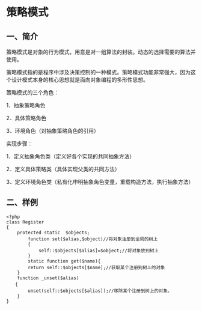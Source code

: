 策略模式
===============

## 一、简介
策略模式是对象的行为模式，用意是对一组算法的封装。动态的选择需要的算法并使用。

策略模式指的是程序中涉及决策控制的一种模式。策略模式功能非常强大，因为这个设计模式本身的核心思想就是面向对象编程的多形性思想。

策略模式的三个角色：

1．抽象策略角色

2．具体策略角色

3．环境角色（对抽象策略角色的引用）

实现步骤：

1．定义抽象角色类（定义好各个实现的共同抽象方法）

2．定义具体策略类（具体实现父类的共同方法）

3．定义环境角色类（私有化申明抽象角色变量，重载构造方法，执行抽象方法）

## 二、样例

```
<?php
class Register
{
    protected static  $objects;
        function set($alias,$object)//将对象注册到全局的树上
        {
            self::$objects[$alias]=$object;//将对象放到树上
        }
        static function get($name){
        return self::$objects[$name];//获取某个注册到树上的对象
    }
    function _unset($alias)
　　{
        unset(self::$objects[$alias]);//移除某个注册到树上的对象。
    }
}
```